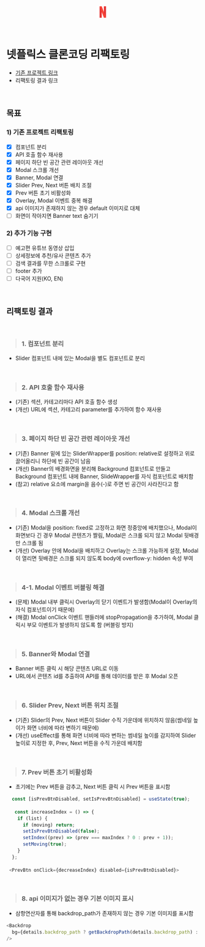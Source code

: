<br>

<p align="center">
<img src="./public/assets/logo.png">
</p>

<br>

# 넷플릭스 클론코딩 리팩토링

- [기존 프로젝트 링크](https://rigood.github.io/netflix)
- 리팩토링 결과 링크

<br>

## 목표

### 1) 기존 프로젝트 리팩토링

- [x] 컴포넌트 분리
- [x] API 호출 함수 재사용
- [x] 페이지 하단 빈 공간 관련 레이아웃 개선
- [x] Modal 스크롤 개선
- [x] Banner, Modal 연결
- [x] Slider Prev, Next 버튼 배치 조절
- [x] Prev 버튼 초기 비활성화
- [x] Overlay, Modal 이벤트 중복 해결
- [x] api 이미지가 존재하지 않는 경우 default 이미지로 대체
- [ ] 화면이 작아지면 Banner text 숨기기

### 2) 추가 기능 구현

- [ ] 예고편 유튜브 동영상 삽입
- [ ] 상세정보에 추천/유사 콘텐츠 추가
- [ ] 검색 결과를 무한 스크롤로 구현
- [ ] footer 추가
- [ ] 다국어 지원(KO, EN)

<br>

## 리팩토링 결과

<br>

> ### 1. 컴포넌트 분리

- Slider 컴포넌트 내에 있는 Modal을 별도 컴포넌트로 분리

<br>

> ### 2. API 호출 함수 재사용

- (기존) 섹션, 카테고리마다 API 호출 함수 생성
  <br>
- (개선) URL에 섹션, 카테고리 parameter를 추가하여 함수 재사용

<br>

> ### 3. 페이지 하단 빈 공간 관련 레이아웃 개선

- (기존) Banner 밑에 있는 SliderWrapper를 position: relative로 설정하고 위로 끌어올리니 하단에 빈 공간이 남음
  <br>
- (개선) Banner의 배경화면을 분리해 Background 컴포넌트로 만들고 Background 컴포넌트 내에 Banner, SlideWrapper를 자식 컴포넌트로 배치함
  <br>
- (참고) relative 요소에 margin을 음수(-)로 주면 빈 공간이 사라진다고 함

<br>

> ### 4. Modal 스크롤 개선

- (기존) Modal을 position: fixed로 고정하고 화면 정중앙에 배치했으나, Modal이 화면보다 긴 경우 Modal 콘텐츠가 짤림, Modal은 스크롤 되지 않고 Modal 뒷배경만 스크롤 됨
  <br>
- (개선) Overlay 안에 Modal을 배치하고 Overlay는 스크롤 가능하게 설정, Modal이 열리면 뒷배경은 스크롤 되지 않도록 body에 overflow-y: hidden 속성 부여

<br>

> ### 4-1. Modal 이벤트 버블링 해결

- (문제) Modal 내부 클릭시 Overlay의 닫기 이벤트가 발생함(Modal이 Overlay의 자식 컴포넌트이기 때문에)
  <br>
- (해결) Modal onClick 이벤트 핸들러에 stopPropagation을 추가하여, Modal 클릭시 부모 이벤트가 발생하지 않도록 함 (버블링 방지)

<br>

> ### 5. Banner와 Modal 연결

- Banner 버튼 클릭 시 해당 콘텐츠 URL로 이동
  <br>
- URL에서 콘텐츠 id를 추출하여 API를 통해 데이터를 받은 후 Modal 오픈

<br>

> ### 6. Slider Prev, Next 버튼 위치 조절

- (기존) Slider의 Prev, Next 버튼이 Slider 수직 가운데에 위치하지 않음(썸네일 높이가 화면 너비에 따라 변하기 때문에)
  <br>
- (개선) useEffect를 통해 화면 너비에 따라 변하는 썸네일 높이를 감지하여 Slider 높이로 지정한 후, Prev, Next 버튼을 수직 가운데 배치함

<br>

> ### 7. Prev 버튼 초기 비활성화

- 초기에는 Prev 버튼을 감추고, Next 버튼 클릭 시 Prev 버튼을 표시함

```javascript
  const [isPrevBtnDisabled, setIsPrevBtnDisabled] = useState(true);

   const increaseIndex = () => {
    if (list) {
      if (moving) return;
      setIsPrevBtnDisabled(false);
      setIndex((prev) => (prev === maxIndex ? 0 : prev + 1));
      setMoving(true);
    }
  };

 <PrevBtn onClick={decreaseIndex} disabled={isPrevBtnDisabled}>
```

<br>

> ### 8. api 이미지가 없는 경우 기본 이미지 표시

- 삼항연산자를 통해 backdrop_path가 존재하지 않는 경우 기본 이미지를 표시함

```javascript
<Backdrop
  bg={details.backdrop_path ? getBackdropPath(details.backdrop_path) : noImg}
/>
```
